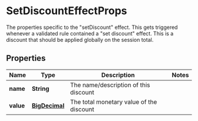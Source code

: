 

# SetDiscountEffectProps

The properties specific to the \"setDiscount\" effect. This gets triggered whenever a validated rule contained a \"set discount\" effect. This is a discount that should be applied globally on the session total.
## Properties

Name | Type | Description | Notes
------------ | ------------- | ------------- | -------------
**name** | **String** | The name/description of this discount | 
**value** | [**BigDecimal**](BigDecimal.md) | The total monetary value of the discount | 



